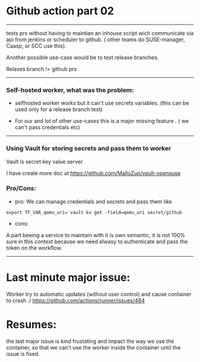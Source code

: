 # Github action part 02

---
 tests prs without having to maintian an inhouse script wich communicate via api from jenkins or scheduler to github.
( other teams do SUSE-manager, Caasp, or SCC use this).

Another possible use-case would be to test release branches.

Relases branch != github prs


---

### Self-hosted worker, what was the problem:

- selfhosted worker works but it can't use secrets variables. (this can be used only for a release branch test)

- For our and lot of other use-cases this is a major missing feature . ( we can't pass credentials etc)
---

### Using Vault  for storing secrets and pass them to worker

Vault is secret key value server


I have create more doc at https://github.com/MalloZup/vault-opensuse

### Pro/Cons:

- pro:
We can manage credentials and secrets and pass them like 

```export TF_VAR_qemu_uri=`vault kv get -field=qemu_uri secret/github```

- cons:

A part beeing a service to maintain with it is own semantic, it is not 100% sure in this context because we need alwasy to authenticate and pass the token on the workflow.


---


# Last minute major issue: 

Worker try to automatic updates (without user control) and cause container to crash :/
https://github.com/actions/runner/issues/484


# Resumes:

the last major issue is kind frustating and impact the way we use the container, so that we can't use the worker inside the container until the issue is fixed.


